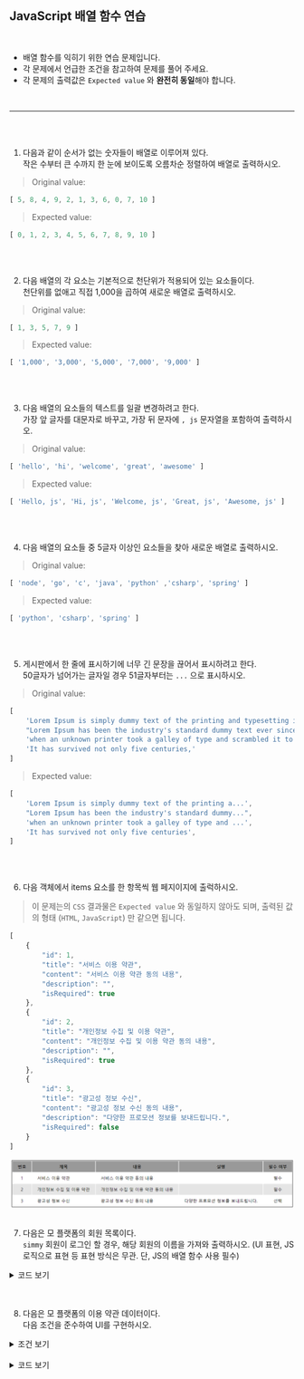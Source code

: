 ## JavaScript 배열 함수 연습

<br/>

- 배열 함수를 익히기 위한 연습 문제입니다.
- 각 문제에서 언급한 조건을 참고하여 문제를 풀어 주세요.
- 각 문제의 출력값은 `Expected value` 와 **완전히 동일**해야 합니다.

<br/>

---
<br/>
<br/>

1. 다음과 같이 순서가 없는 숫자들이 배열로 이루어져 있다.<br/>
작은 수부터 큰 수까지 한 눈에 보이도록 오름차순 정렬하여 배열로 출력하시오.
> Original value:
```javascript
[ 5, 8, 4, 9, 2, 1, 3, 6, 0, 7, 10 ]
```

> Expected value:
```javascript
[ 0, 1, 2, 3, 4, 5, 6, 7, 8, 9, 10 ]
```
<br/>
<br/>

2. 다음 배열의 각 요소는 기본적으로 천단위가 적용되어 있는 요소들이다.<br/>
천단위를 없애고 직접 1,000을 곱하여 새로운 배열로 출력하시오.
> Original value:
```javascript
[ 1, 3, 5, 7, 9 ]
```

> Expected value:
```javascript
[ '1,000', '3,000', '5,000', '7,000', '9,000' ]
```
<br/>
<br/>

3. 다음 배열의 요소들의 텍스트를 일괄 변경하려고 한다.<br/>
가장 앞 글자를 대문자로 바꾸고, 가장 뒤 문자에 `, js` 문자열을 포함하여 출력하시오.
> Original value:
```javascript
[ 'hello', 'hi', 'welcome', 'great', 'awesome' ]
```

> Expected value:
```javascript
[ 'Hello, js', 'Hi, js', 'Welcome, js', 'Great, js', 'Awesome, js' ]
```
<br/>
<br/>

4. 다음 배열의 요소들 중 5글자 이상인 요소들을 찾아 새로운 배열로 출력하시오.
> Original value:
```javascript
[ 'node', 'go', 'c', 'java', 'python' ,'csharp', 'spring' ]
```

> Expected value:
```javascript
[ 'python', 'csharp', 'spring' ]
```
<br/>
<br/>

5. 게시판에서 한 줄에 표시하기에 너무 긴 문장을 끊어서 표시하려고 한다.<br/>
50글자가 넘어가는 글자일 경우 51글자부터는 `...` 으로 표시하시오.
> Original value:
```javascript
[
    'Lorem Ipsum is simply dummy text of the printing and typesetting industry.',
    "Lorem Ipsum has been the industry's standard dummy text ever since the 1500s,",
    'when an unknown printer took a galley of type and scrambled it to make a type specimen book.',
    'It has survived not only five centuries,'
]
```

> Expected value:
```javascript
[
    'Lorem Ipsum is simply dummy text of the printing a...',
    "Lorem Ipsum has been the industry's standard dummy...",
    'when an unknown printer took a galley of type and ...',
    'It has survived not only five centuries',
]
```
<br/>
<br/>

6. 다음 객체에서 items 요소를 한 항목씩 웹 페지이지에 출럭하시오.
> 이 문제는의 `CSS` 결과물은 `Expected value` 와 동일하지 않아도 되며, 출력된 값의 형태 (`HTML`, `JavaScript`) 만 같으면 됩니다.
```javascript
[
    {
        "id": 1,
        "title": "서비스 이용 약관",
        "content": "서비스 이용 약관 동의 내용",
        "description": "",
        "isRequired": true
    },
    {
        "id": 2,
        "title": "개인정보 수집 및 이용 약관",
        "content": "개인정보 수집 및 이용 약관 동의 내용",
        "description": "",
        "isRequired": true
    },
    {
        "id": 3,
        "title": "광고성 정보 수신",
        "content": "광고성 정보 수신 동의 내용",
        "description": "다양한 프로모션 정보를 보내드립니다.",
        "isRequired": false
    }
]
```
<img src="./source/6/result.png">

<br/>
<br/>

7. 다음은 모 플랫폼의 회원 목록이다.<br/>
`simmy` 회원이 로그인 할 경우, 해당 회원의 이름을 가져와 출력하시오.
(UI 표현, JS 로직으로 표현 등 표현 방식은 무관. 단, JS의 배열 함수 사용 필수)

<details>
<summary>코드 보기</summary>
<div markdown="1">

```javascript
[
  {
    "id": 1,
    "email": "simmy@ureca.im",
    "name": "심소망",
    "description": "웹 프론트엔드 개발자",
  },
  {
    "id": 2,
    "email": "emily@ureca.im",
    "name": "염혜지",
    "description": "리액트 개발자",
  },
  {
    "id": 3,
    "email": "la@ureca.im",
    "name": "라정우",
    "description": "백엔드 개발자",
  },
  {
    "id": 4,
    "email": "andy@ureca.im",
    "name": "한장현",
    "description": "인프라 관리자",
  },
]
```

</div>
</details>

<br/>
<br/>

8. 다음은 모 플랫폼의 이용 약관 데이터이다.<br/>
다음 조건을 준수하여 UI를 구현하시오.

<details>
<summary>조건 보기</summary>
<div markdown="1">

- 최상단에 `모든 약관에 동의합니다` 를 구현할 것
- `필수 약관`에 모두 동의된 상태이면 `모든 약관에 동의합니다`에 자동 체크될 것
- `필수 약관`에 모두 동의한 상태에서 `필수 약관` 중 하나의 동의를 풀면 `모든 약관에 동의합니다`가 비활성화 될 것
- 각 약관을 클릭하면 팝업으로 `내용`이 출력될 것

</div>
</details>

<br/>

<details>
<summary>코드 보기</summary>
<div markdown="1">

```javascript
[
  {
    "id": 1,
    "email": "이용 약관 1",
    "content": "이용 약관 1 내용",
    "isRequired": true
  },
  {
    "id": 2,
    "email": "이용 약관 2",
    "content": "이용 약관 2 내용",
    "isRequired": true
  },
  {
    "id": 3,
    "email": "이용 약관 3",
    "content": "이용 약관 3 내용",
    "isRequired": true
  },
  {
    "id": 4,
    "email": "이용 약관 4",
    "content": "이용 약관 4 내용",
    "isRequired": true
  },
  {
    "id": 5,
    "email": "이용 약관 5",
    "content": "이용 약관 5 내용",
    "isRequired": true
  },
  {
    "id": 6,
    "email": "이용 약관 6",
    "content": "이용 약관 6 내용",
    "isRequired": true
  },
  {
    "id": 7,
    "email": "이용 약관 7",
    "content": "이용 약관 7 내용",
    "isRequired": true
  },
  {
    "id": 8,
    "email": "이용 약관 8",
    "content": "이용 약관 8 내용",
    "isRequired": true
  },
  {
    "id": 9,
    "email": "이용 약관 9,
    "content": "이용 약관 9 내용",
    "isRequired": true
  },
  {
    "id": 10,
    "email": "이용 약관 10",
    "content": "이용 약관 10 내용",
    "isRequired": true
  },
  {
    "id": 11,
    "email": "이용 약관 11",
    "content": "이용 약관 11 내용",
    "isRequired": false
  },
  {
    "id": 12,
    "email": "이용 약관 12",
    "content": "이용 약관 12 내용",
    "isRequired": false
  },
   {
    "id": 13,
    "email": "이용 약관 13",
    "content": "이용 약관 13 내용",
    "isRequired": false
  },
  {
    "id": 14,
    "email": "이용 약관 14",
    "content": "이용 약관 14 내용",
    "isRequired": false
  },
  {
    "id": 15,
    "email": "이용 약관 15",
    "content": "이용 약관 1 내용",
    "isRequired": false
  },
  {
    "id": 16,
    "email": "이용 약관 16",
    "content": "이용 약관 16 내용",
    "isRequired": false
  },
  {
    "id": 17,
    "email": "이용 약관 17",
    "content": "이용 약관 17 내용",
    "isRequired": false
  },
  {
    "id": 18,
    "email": "이용 약관 18",
    "content": "이용 약관 18 내용",
    "isRequired": false
  },
  {
    "id": 19,
    "email": "이용 약관 19",
    "content": "이용 약관 19 내용",
    "isRequired": false
  },
  {
    "id": 20,
    "email": "이용 약관 20",
    "content": "이용 약관 20 내용",
    "isRequired": false
  },

]
```